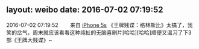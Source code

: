 layout: weibo
date: 2016-07-02 07:19:52
---
2016-07-02 07:19:52  &nbsp;&nbsp;&nbsp;&nbsp;&nbsp;&nbsp; 来自 <a href="sinaweibo://customweibosource" rel="nofollow">iPhone 5s</a>
《王牌贱谍：格林斯比》太搞了，我笑的岔气，周末就应该看看这种纯扯的无脑喜剧片[哈哈][哈哈]顺便又温习了下3部《王牌大贱谍》~ ​​​
